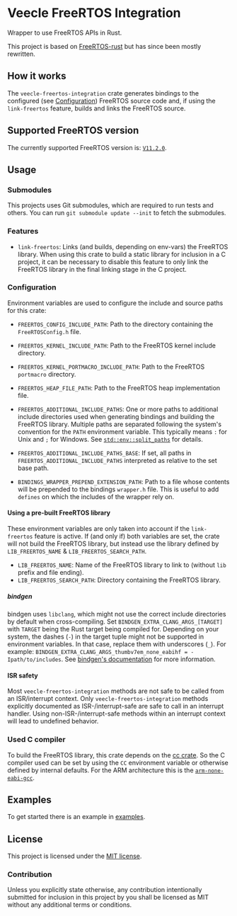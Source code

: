 # Veecle FreeRTOS Integration

Wrapper to use FreeRTOS APIs in Rust.

This project is based on [FreeRTOS-rust][freertos-rust] but has since been mostly rewritten.

[freertos-rust]: https://github.com/lobaro/FreeRTOS-rust

## How it works

The `veecle-freertos-integration` crate generates bindings to the configured (see [Configuration][configuration]) FreeRTOS source code and, if using the `link-freertos` feature, builds and links the FreeRTOS source.

[configuration]: #configuration

## Supported FreeRTOS version

The currently supported FreeRTOS version is: [`V11.2.0`][freertos_version].

[freertos_version]: https://github.com/FreeRTOS/FreeRTOS-Kernel/releases/tag/V11.1.0

## Usage

### Submodules

This projects uses Git submodules, which are required to run tests and others.
You can run `git submodule update --init` to fetch the submodules.

### Features

- `link-freertos`: Links (and builds, depending on env-vars) the FreeRTOS library.
  When using this crate to build a static library for inclusion in a C project, it can be necessary to disable this feature to only link the FreeRTOS library in the final linking stage in the C project.

### Configuration

Environment variables are used to configure the include and source paths for this crate:

- `FREERTOS_CONFIG_INCLUDE_PATH`: Path to the directory containing the `FreeRTOSConfig.h` file.
- `FREERTOS_KERNEL_INCLUDE_PATH`: Path to the FreeRTOS kernel include directory.
- `FREERTOS_KERNEL_PORTMACRO_INCLUDE_PATH`: Path to the FreeRTOS `portmacro` directory.
- `FREERTOS_HEAP_FILE_PATH`: Path to the FreeRTOS heap implementation file.

- `FREERTOS_ADDITIONAL_INCLUDE_PATHS`: One or more paths to additional include directories used when generating bindings and building the FreeRTOS library.
  Multiple paths are separated following the system's convention for the `PATH` environment variable.
  This typically means `:` for Unix and `;` for Windows.
  See [`std::env::split_paths`][split_paths] for details.
- `FREERTOS_ADDITIONAL_INCLUDE_PATHS_BASE`: If set, all paths in `FREERTOS_ADDITIONAL_INCLUDE_PATHS` interpreted as relative to the set base path.

- `BINDINGS_WRAPPER_PREPEND_EXTENSION_PATH`: Path to a file whose contents will be prepended to the bindings `wrapper.h` file.
  This is useful to add `defines` on which the includes of the wrapper rely on.

#### Using a pre-built FreeRTOS library

These environment variables are only taken into account if the `link-freertos` feature is active.
If (and only if) both variables are set, the crate will not build the FreeRTOS library, but instead use the library defined by `LIB_FREERTOS_NAME` & `LIB_FREERTOS_SEARCH_PATH`.

- `LIB_FREERTOS_NAME`: Name of the FreeRTOS library to link to (without `lib` prefix and file ending).
- `LIB_FREERTOS_SEARCH_PATH`: Directory containing the FreeRTOS library.

[split_paths]: https://doc.rust-lang.org/std/env/fn.split_paths.html

##### bindgen

bindgen uses `libclang`, which might not use the correct include directories by default when cross-compiling.
Set `BINDGEN_EXTRA_CLANG_ARGS_[TARGET]` with `TARGET` being the Rust target being compiled for.
Depending on your system, the dashes (`-`) in the target tuple might not be supported in environment variables.
In that case, replace them with underscores (`_`).
For example: `BINDGEN_EXTRA_CLANG_ARGS_thumbv7em_none_eabihf = -Ipath/to/includes`.
See [bindgen's documentation][bindgen_doc] for more information.

[bindgen_doc]: https://github.com/rust-lang/rust-bindgen?tab=readme-ov-file#environment-variables

#### ISR safety

Most `veecle-freertos-integration` methods are not safe to be called from an ISR/interrupt context.
Only `veecle-freertos-integration` methods explicitly documented as ISR-/interrupt-safe are safe to call in an interrupt handler.
Using non-ISR-/interrupt-safe methods within an interrupt context will lead to undefined behavior.

### Used C compiler

To build the FreeRTOS library, this crate depends on the [cc crate](https://docs.rs/crate/cc).
So the C compiler used can be set by using the `CC` environment variable or otherwise defined by internal defaults.
For the ARM architecture this is the [`arm-none-eabi-gcc`][arm_compiler].

[arm_compiler]: https://developer.arm.com/tools-and-software/open-source-software/developer-tools/gnu-toolchain/gnu-rm/downloads

## Examples

To get started there is an example in [examples](examples).

## License

This project is licensed under the [MIT license](LICENSE).

### Contribution

Unless you explicitly state otherwise, any contribution intentionally submitted for inclusion in this project by you shall be licensed as MIT without any additional terms or conditions.
